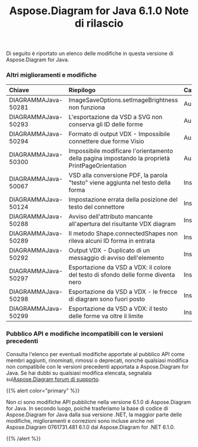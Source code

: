 ﻿---
title: Aspose.Diagram for Java 6.1.0 Note di rilascio
type: docs
weight: 110
url: /it/java/aspose-diagram-for-java-6-1-0-release-notes/
---
Di seguito è riportato un elenco delle modifiche in questa versione di Aspose.Diagram for Java.
### **Altri miglioramenti e modifiche**

|**Chiave** |**Riepilogo** |**Categoria** |
|:- |:- |:- |
| DIAGRAMMAJava-50281| ImageSaveOptions.setImageBrightness non funziona| Aumento|
|DIAGRAMMAJava-50293| L'esportazione da VSD a SVG non conserva gli ID delle forme| Aumento|
| DIAGRAMMAJava-50294| Formato di output VDX - Impossibile connettere due forme Visio| Aumento|
| DIAGRAMMAJava-50300| Impossibile modificare l'orientamento della pagina impostando la proprietà PrintPageOrientation| Aumento|
| DIAGRAMMAJava-50067| VSD alla conversione PDF, la parola "testo" viene aggiunta nel testo della forma| Insetto|
| DIAGRAMMAJava-50124| Impostazione errata della posizione del testo del connettore| Insetto|
| DIAGRAMMAJava-50288| Avviso dell'attributo mancante all'apertura del risultante VDX diagram| Insetto|
| DIAGRAMMAJava-50289| Il metodo Shape.connectedShapes non rileva alcuni ID forma in entrata| Insetto|
| DIAGRAMMAJava-50292| Output VDX - Duplicato di un messaggio di avviso dell'elemento| Insetto|
| DIAGRAMMAJava-50297| Esportazione da VSD a VDX: il colore del testo di sfondo delle forme diventa nero| Insetto|
| DIAGRAMMAJava-50298| Esportazione da VSD a VDX - le frecce di diagram sono fuori posto| Insetto|
|DIAGRAMMAJava-50299| Esportazione da VSD a VDX: il testo delle forme va oltre il limite| Insetto|
### **Pubblico API e modifiche incompatibili con le versioni precedenti**
Consulta l'elenco per eventuali modifiche apportate al pubblico API come membri aggiunti, rinominati, rimossi o deprecati, nonché qualsiasi modifica non compatibile con le versioni precedenti apportata a Aspose.Diagram for Java. Se hai dubbi su qualsiasi modifica elencata, segnalala sul[Aspose.Diagram forum di supporto](https://forum.aspose.com/c/diagram/17).

{{% alert color="primary" %}} 

Non ci sono modifiche API pubbliche nella versione 6.1.0 di Aspose.Diagram for Java. In secondo luogo, poiché trasferiamo la base di codice di Aspose.Diagram for Java dalla sua versione .NET, la maggior parte delle modifiche, miglioramenti e correzioni sono incluse anche nel Aspose.Diagram 0761731.481 6.1.0 dal Aspose.Diagram for .NET 6.1.0.

{{% /alert %}}
